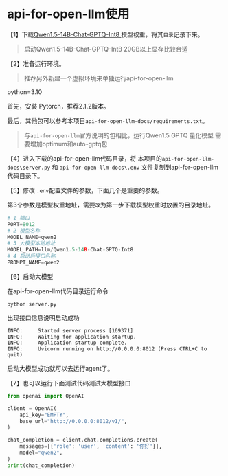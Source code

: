 # api-for-open-llm使用

【1】下载[Qwen1.5-14B-Chat-GPTQ-Int8 ](https://modelscope.cn/models/qwen/Qwen1.5-14B-Chat-GPTQ-Int8/summary) 模型权重，将其`目录`记录下来。

> 启动Qwen1.5-14B-Chat-GPTQ-Int8 20GB以上显存比较合适

【2】准备运行环境。

> 推荐另外新建一个虚拟环境来单独运行api-for-open-llm

python=3.10

首先，安装 Pytorch，推荐2.1.2版本。

最后，其他包可以参考本项目`api-for-open-llm-docs/requirements.txt`。

> 与`api-for-open-llm`官方说明的包相比，运行Qwen1.5 GPTQ 量化模型 需要增加optimum和auto-gptq包

【4】进入下载的api-for-open-llm代码目录，将 本项目的`api-for-open-llm-docs\server.py` 和 `api-for-open-llm-docs\.env` 文件复制到api-for-open-llm代码目录下。



【5】修改 `.env`配置文件的参数，下面几个是重要的参数。

第3个参数是模型权重地址，需要`改`为第一步下载模型权重时放置的目录地址。

```python
# 1 端口
PORT=8012
# 2 模型名称
MODEL_NAME=qwen2
# 3 大模型本地地址
MODEL_PATH=llm/Qwen1.5-14B-Chat-GPTQ-Int8
# 4 启动后接口名称
PROMPT_NAME=qwen2
```

【6】启动大模型

在api-for-open-llm代码目录运行命令

```
python server.py
```

出现接口信息说明启动成功

```
INFO:     Started server process [169371]
INFO:     Waiting for application startup.
INFO:     Application startup complete.
INFO:     Uvicorn running on http://0.0.0.0:8012 (Press CTRL+C to quit)
```

启动大模型成功就可以去运行agent了。

【7】也可以运行下面测试代码测试大模型接口

```python
from openai import OpenAI

client = OpenAI(
    api_key="EMPTY",
    base_url="http://0.0.0.0:8012/v1/",
)

chat_completion = client.chat.completions.create(
    messages=[{'role': 'user', 'content': '你好'}],
    model="qwen2",
)
print(chat_completion)
```


